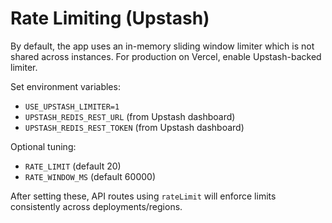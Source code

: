 # Rate Limiting (Upstash)

By default, the app uses an in-memory sliding window limiter which is not shared across instances. For production on Vercel, enable Upstash-backed limiter.

Set environment variables:

- `USE_UPSTASH_LIMITER=1`
- `UPSTASH_REDIS_REST_URL` (from Upstash dashboard)
- `UPSTASH_REDIS_REST_TOKEN` (from Upstash dashboard)

Optional tuning:
- `RATE_LIMIT` (default 20)
- `RATE_WINDOW_MS` (default 60000)

After setting these, API routes using `rateLimit` will enforce limits consistently across deployments/regions.
